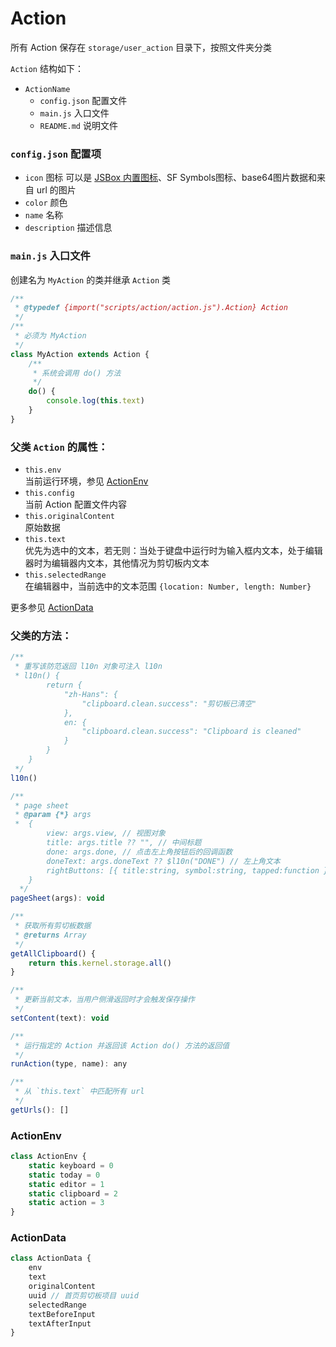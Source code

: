 # Action

所有 Action 保存在 `storage/user_action` 目录下，按照文件夹分类

`Action` 结构如下：

- `ActionName`
  - `config.json` 配置文件
  - `main.js` 入口文件
  - `README.md` 说明文件

### `config.json` 配置项

- `icon` 图标 可以是 [JSBox 内置图标](https://github.com/cyanzhong/xTeko/tree/master/extension-icons)、SF Symbols图标、base64图片数据和来自 url 的图片
- `color` 颜色
- `name` 名称
- `description` 描述信息

### `main.js` 入口文件

创建名为 `MyAction` 的类并继承 `Action` 类

```js
/**
 * @typedef {import("scripts/action/action.js").Action} Action
 */
/**
 * 必须为 MyAction
 */
class MyAction extends Action {
    /**
     * 系统会调用 do() 方法
     */
    do() {
        console.log(this.text)
    }
}
```

### 父类 `Action` 的属性：
- `this.env`  
  当前运行环境，参见 [ActionEnv](#ActionEnv)
- `this.config`  
  当前 Action 配置文件内容
- `this.originalContent`  
  原始数据
- `this.text`  
  优先为选中的文本，若无则：当处于键盘中运行时为输入框内文本，处于编辑器时为编辑器内文本，其他情况为剪切板内文本
- `this.selectedRange`  
  在编辑器中，当前选中的文本范围 `{location: Number, length: Number}`

更多参见 [ActionData](#ActionData)

### 父类的方法：
```js
/**
 * 重写该防范返回 l10n 对象可注入 l10n
 * l10n() {
        return {
            "zh-Hans": {
                "clipboard.clean.success": "剪切板已清空"
            },
            en: {
                "clipboard.clean.success": "Clipboard is cleaned"
            }
        }
    }
 */
l10n()

/**
 * page sheet
 * @param {*} args 
 *  {
        view: args.view, // 视图对象
        title: args.title ?? "", // 中间标题
        done: args.done, // 点击左上角按钮后的回调函数
        doneText: args.doneText ?? $l10n("DONE") // 左上角文本
        rightButtons: [{ title:string, symbol:string, tapped:function }] // 右上角按钮
    }
  */
pageSheet(args): void

/**
 * 获取所有剪切板数据
 * @returns Array
 */
getAllClipboard() {
    return this.kernel.storage.all()
}

/**
 * 更新当前文本，当用户侧滑返回时才会触发保存操作
 */
setContent(text): void

/**
 * 运行指定的 Action 并返回该 Action do() 方法的返回值
 */
runAction(type, name): any

/**
 * 从 `this.text` 中匹配所有 url
 */
getUrls(): []
```

### <span id="ActionEnv">ActionEnv</span>
```js
class ActionEnv {
    static keyboard = 0
    static today = 0
    static editor = 1
    static clipboard = 2
    static action = 3
}
```

### <span id="ActionData">ActionData</span>
```js
class ActionData {
    env
    text
    originalContent
    uuid // 首页剪切板项目 uuid
    selectedRange
    textBeforeInput
    textAfterInput
}
```